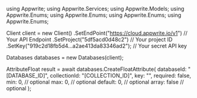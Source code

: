 using Appwrite;
using Appwrite.Services;
using Appwrite.Models;
using Appwrite.Enums;
using Appwrite.Enums;
using Appwrite.Enums;
using Appwrite.Enums;

Client client = new Client()
    .SetEndPoint("https://cloud.appwrite.io/v1") // Your API Endpoint
    .SetProject("5df5acd0d48c2") // Your project ID
    .SetKey("919c2d18fb5d4...a2ae413da83346ad2"); // Your secret API key

Databases databases = new Databases(client);

AttributeFloat result = await databases.CreateFloatAttribute(
    databaseId: "[DATABASE_ID]",
    collectionId: "[COLLECTION_ID]",
    key: "",
    required: false,
    min: 0, // optional
    max: 0, // optional
    default: 0, // optional
    array: false // optional
);